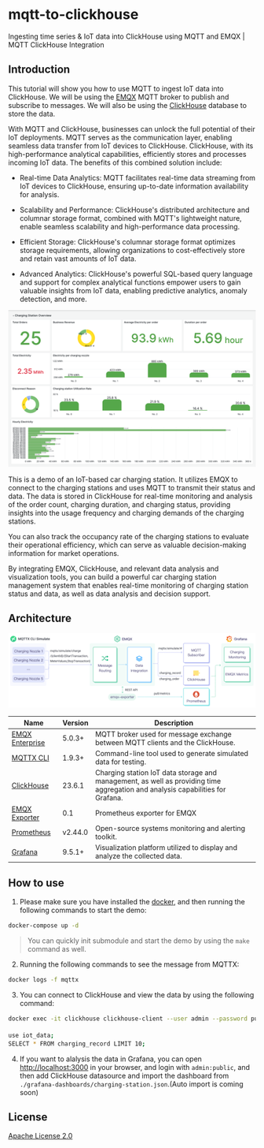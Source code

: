 # mqtt-to-clickhouse

Ingesting time series & IoT data into ClickHouse using MQTT and EMQX | MQTT ClickHouse Integration

## Introduction

This tutorial will show you how to use MQTT to ingest IoT data into ClickHouse. We will be using the [EMQX](https://www.emqx.io/) MQTT broker to publish and subscribe to messages. We will also be using the [ClickHouse](https://clickhouse.com/) database to store the data.

With MQTT and ClickHouse, businesses can unlock the full potential of their IoT deployments. MQTT serves as the communication layer, enabling seamless data transfer from IoT devices to ClickHouse. ClickHouse, with its high-performance analytical capabilities, efficiently stores and processes incoming IoT data. The benefits of this combined solution include:

- Real-time Data Analytics: MQTT facilitates real-time data streaming from IoT devices to ClickHouse, ensuring up-to-date information availability for analysis.

- Scalability and Performance: ClickHouse's distributed architecture and columnar storage format, combined with MQTT's lightweight nature, enable seamless scalability and high-performance data processing.

- Efficient Storage: ClickHouse's columnar storage format optimizes storage requirements, allowing organizations to cost-effectively store and retain vast amounts of IoT data.

- Advanced Analytics: ClickHouse's powerful SQL-based query language and support for complex analytical functions empower users to gain valuable insights from IoT data, enabling predictive analytics, anomaly detection, and more.

![EMQX Charging Station Example](./image/charging-station-overview.png)

This is a demo of an IoT-based car charging station. It utilizes EMQX to connect to the charging stations and uses MQTT to transmit their status and data. The data is stored in ClickHouse for real-time monitoring and analysis of the order count, charging duration, and charging status, providing insights into the usage frequency and charging demands of the charging stations.

You can also track the occupancy rate of the charging stations to evaluate their operational efficiency, which can serve as valuable decision-making information for market operations.

By integrating EMQX, ClickHouse, and relevant data analysis and visualization tools, you can build a powerful car charging station management system that enables real-time monitoring of charging station status and data, as well as data analysis and decision support.

## Architecture

![MQTT to ClickHouse](./image/mqtt-to-clickhouse.jpg)

| Name      | Version | Description                                                                      |
| --------- | ------- | -------------------------------------------------------------------------------- |
| [EMQX Enterprise](https://www.emqx.com/en/products/emqx)      | 5.0.3+  | MQTT broker used for message exchange between MQTT clients and the ClickHouse. |
| [MQTTX CLI](https://mqttx.app/cli) | 1.9.3+  | Command-line tool used to generate simulated data for testing.        |
| [ClickHouse](https://clickhouse.com/)     | 23.6.1  | Charging station IoT data storage and management, as well as providing time aggregation and analysis capabilities for Grafana.      |
| [EMQX Exporter](https://github.com/emqx/emqx-exporter)      | 0.1 | Prometheus exporter for EMQX |
| [Prometheus](https://prometheus.io/)   | v2.44.0  | Open-source systems monitoring and alerting toolkit.       |
| [Grafana](https://grafana.com/)   | 9.5.1+  | Visualization platform utilized to display and analyze the collected data.       |

## How to use

<!-- 1. Init the submodule to get the EMQX Exporter  (Optional):

  ```bash
  git submodule init
  git submodule update
  ``` -->

1. Please make sure you have installed the [docker](https://www.docker.com/), and then running the following commands to start the demo:

  ```bash
  docker-compose up -d
  ```

  > You can quickly init submodule and start the demo by using the `make` command as well.

2. Running the following commands to see the message from MQTTX:

  ```bash
  docker logs -f mqttx
  ```

3. You can connect to ClickHouse and view the data by using the following command:

  ```bash
  docker exec -it clickhouse clickhouse-client --user admin --password public

  use iot_data;
  SELECT * FROM charging_record LIMIT 10;
  ```

4. If you want to alalysis the data in Grafana, you can open <http://localhost:3000> in your browser, and login with `admin:public`, and then add ClickHouse datasource and import the dashboard from `./grafana-dashboards/charging-station.json`.(Auto import is coming soon)

<!-- 5. (TODO) If you want to view the energy data and EMQX Metrics in Grafana dashboard, you can open <http://localhost:3000> in your browser, and login with `admin:public` -->

## License

[Apache License 2.0](./LICENSE)
